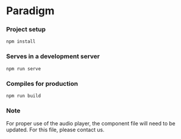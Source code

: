 # Paradigm

### Project setup
```
npm install
```

### Serves in a development server
```
npm run serve
```

### Compiles for production
```
npm run build
```

### Note
For proper use of the audio player, the component file will need to be updated. For this file, please contact us.